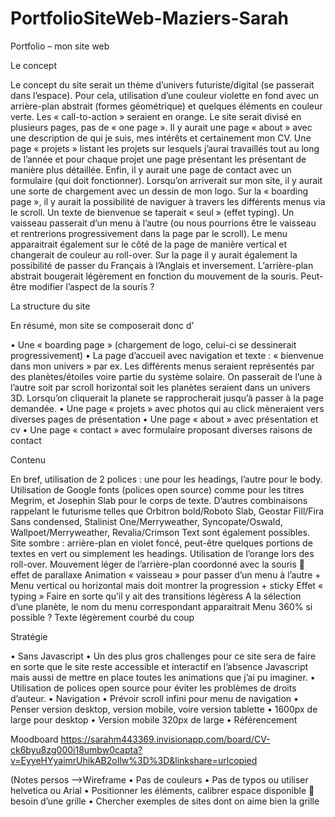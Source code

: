 # PortfolioSiteWeb-Maziers-Sarah

Portfolio – mon site web

Le concept

Le concept du site serait un thème d’univers futuriste/digital (se passerait dans l’espace).
Pour cela, utilisation d’une couleur violette en fond avec un arrière-plan abstrait (formes géométrique) et quelques éléments en couleur verte. Les « call-to-action » seraient en orange.
Le site serait divisé en plusieurs pages, pas de « one page ». Il y aurait une page « about » avec une description de qui je suis, mes intérêts et certainement mon CV. Une page « projets » listant les projets sur lesquels j’aurai travaillés tout au long de l’année et pour chaque projet une page présentant les présentant de manière plus détaillée. Enfin, il y aurait une page de contact avec un formulaire (qui doit fonctionner).
Lorsqu’on arriverait sur mon site, il y aurait une sorte de chargement avec un dessin de mon logo. Sur la « boarding page », il y aurait la possibilité de naviguer à travers les différents menus via le scroll. Un texte de bienvenue se taperait « seul » (effet typing). Un vaisseau passerait d’un menu à l’autre (ou nous pourrions être le vaisseau et rentrerions progressivement dans la page par le scroll). Le menu apparaitrait également sur le côté de la page de manière vertical et changerait de couleur au roll-over. Sur la page il y aurait également la possibilité de passer du Français à l’Anglais et inversement. L’arrière-plan abstrait bougerait légèrement en fonction du mouvement de la souris. Peut-être modifier l’aspect de la souris ? 

La structure du site

En résumé, mon site se composerait donc d’

•	Une « boarding page » (chargement de logo, celui-ci se dessinerait progressivement)
•	La page d’accueil avec navigation et texte : « bienvenue dans mon univers » par ex. Les différents menus seraient représentés par des planètes/étoiles voire partie du système solaire. On passerait de l’une à l’autre soit par scroll horizontal soit les planètes seraient dans un univers 3D. Lorsqu’on cliquerait la planete se rapprocherait jusqu’à passer à la page demandée.
•	Une page « projets » avec photos qui au click mèneraient vers diverses pages de présentation
•	Une page « about » avec présentation et cv
•	Une page « contact » avec formulaire proposant diverses raisons de contact

Contenu

En bref, utilisation de 2 polices : une pour les headings, l’autre pour le body. Utilisation de Google fonts (polices open source) comme pour les titres Megrim, et Josephin Slab pour le corps de texte.
D’autres combinaisons rappelant le futurisme telles que Orbitron bold/Roboto Slab, Geostar Fill/Fira Sans condensed, Stalinist One/Merryweather, Syncopate/Oswald, Wallpoet/Merryweather, Revalia/Crimson Text sont également possibles.
Site sombre : arrière-plan en violet foncé, peut-être quelques portions de textes en vert ou simplement les headings. Utilisation de l’orange lors des roll-over.
Mouvement léger de l’arrière-plan coordonné avec la souris  effet de parallaxe
Animation « vaisseau » pour passer d’un menu à l’autre + Menu vertical ou horizontal mais doit montrer la progression + sticky
Effet « typing »
Faire en sorte qu’il y ait des transitions légèress
A la sélection d’une planète, le nom du menu correspondant apparaitrait
Menu 360% si possible ? Texte légèrement courbé du coup

Stratégie

• Sans Javascript
• Un des plus gros challenges pour ce site sera de faire en sorte que le site reste accessible et interactif en l’absence Javascript       mais aussi de mettre en place toutes les animations que j’ai pu imaginer.
• Utilisation de polices open source pour éviter les problèmes de droits d’auteur.
• Navigation
• Prévoir scroll infini pour menu de navigation
• Penser version desktop, version mobile, voire version tablette
• 1600px de large pour desktop
• Version mobile 320px de large
• Référencement

Moodboard
https://sarahm443369.invisionapp.com/board/CV-ck6byu8zg000i18umbw0capta?v=EyyeHYyaimrUhikAB2oIlw%3D%3D&linkshare=urlcopied

(Notes persos
-->Wireframe
  • Pas de couleurs
  • Pas de typos ou utiliser helvetica ou Arial
  • Positionner les éléments, calibrer espace disponible  besoin d’une grille
  • Chercher exemples de sites dont on aime bien la grille


